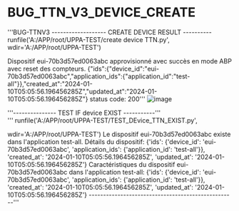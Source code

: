 # BUG_TTN_V3_DEVICE_CREATE
'''BUG-TTNV3
------------------- CREATE DEVICE RESULT ----------
runfile('A:/APP/root/UPPA-TEST/create device TTN.py', 
wdir='A:/APP/root/UPPA-TEST')

Dispositif eui-70b3d57ed0063abc approvisionné avec succès en mode ABP avec reset des compteurs.
{"ids":{"device_id":"eui-70b3d57ed0063abc","application_ids":{"application_id":"test-all"}},"created_at":"2024-01-10T05:05:56.196456285Z","updated_at":"2024-01-10T05:05:56.196456285Z"}
 status code: 200'''
![image](https://github.com/FK-sauve/BUG_TTN_V3_DEVICE_CREATE/assets/126117269/d4c2f362-83b1-47cd-94d2-6adc063c65ed)
 
'''--------------- TEST IF device EXIST -----------'''   
'''
runfile('A:/APP/root/UPPA-TEST/TEST_DEvice_TTN_EXIST.py', 

wdir='A:/APP/root/UPPA-TEST')
Le dispositif eui-70b3d57ed0063abc existe dans l'application test-all.
Détails du dispositif:
{'ids': {'device_id': 'eui-70b3d57ed0063abc', 'application_ids': {'application_id': 'test-all'}}, 'created_at': '2024-01-10T05:05:56.196456285Z', 'updated_at': '2024-01-10T05:05:56.196456285Z'}
Caractéristiques du dispositif eui-70b3d57ed0063abc dans l'application test-all:
{'ids': {'device_id': 'eui-70b3d57ed0063abc', 'application_ids': {'application_id': 'test-all'}}, 'created_at': '2024-01-10T05:05:56.196456285Z', 'updated_at': '2024-01-10T05:05:56.196456285Z'}
---------------------------------------------------'''


